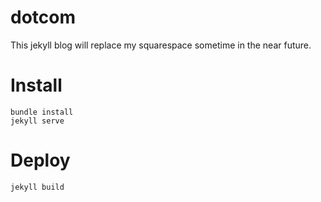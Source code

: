 # dotcom

This jekyll blog will  replace my squarespace sometime in the near future.

# Install
```
bundle install
jekyll serve
```

# Deploy
```
jekyll build
```

